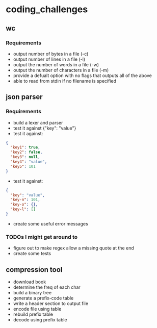 # coding_challenges

## wc

### Requirements

- output number of bytes in a file (-c)
- output number of lines in a file  (-l)
- output the number of words in a file (-w)
- output the number of characters in a file (-m)
- provide a defualt option with no flags that outputs all of the above
- able to read from stdin if no filename is specified

## json parser

### Requirements

- build a lexer and parser
- test it against {"key": "value"}
- test it against:
```json
{
  "key1": true,
  "key2": false,
  "key3": null,
  "key4": "value",
  "key5": 101
}
```
- test it against:
```json
{
  "key": "value",
  "key-n": 101,
  "key-o": {},
  "key-l": []
}
```
- create some useful error messages

### TODOs I might get around to

- figure out to make regex allow a missing quote at the end
- create some tests

## compression tool

- download book
- determine the freq of each char
- build a binary tree
- generate a prefix-code table
- write a header section to output file
- encode file using table
- rebuild prefix table
- decode using prefix table
